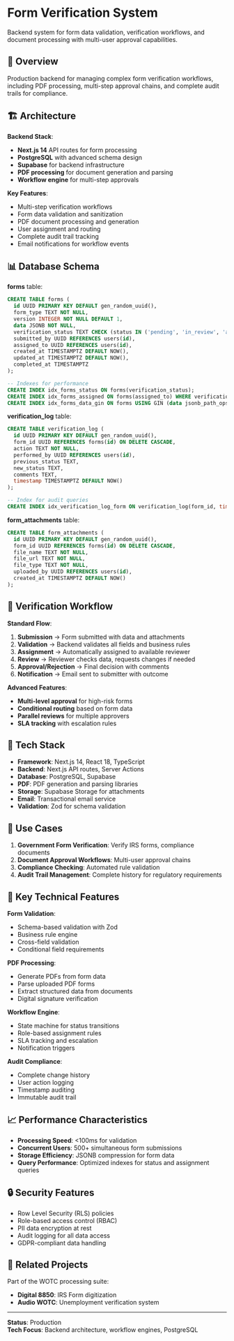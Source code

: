 # Form Verification System

Backend system for form data validation, verification workflows, and document processing with multi-user approval capabilities.

## 🎯 Overview

Production backend for managing complex form verification workflows, including PDF processing, multi-step approval chains, and complete audit trails for compliance.

## 🏗️ Architecture

**Backend Stack**:
- **Next.js 14** API routes for form processing
- **PostgreSQL** with advanced schema design
- **Supabase** for backend infrastructure
- **PDF processing** for document generation and parsing
- **Workflow engine** for multi-step approvals

**Key Features**:
- Multi-step verification workflows
- Form data validation and sanitization
- PDF document processing and generation
- User assignment and routing
- Complete audit trail tracking
- Email notifications for workflow events

## 📊 Database Schema

**forms** table:
```sql
CREATE TABLE forms (
  id UUID PRIMARY KEY DEFAULT gen_random_uuid(),
  form_type TEXT NOT NULL,
  version INTEGER NOT NULL DEFAULT 1,
  data JSONB NOT NULL,
  verification_status TEXT CHECK (status IN ('pending', 'in_review', 'approved', 'rejected')),
  submitted_by UUID REFERENCES users(id),
  assigned_to UUID REFERENCES users(id),
  created_at TIMESTAMPTZ DEFAULT NOW(),
  updated_at TIMESTAMPTZ DEFAULT NOW(),
  completed_at TIMESTAMPTZ
);

-- Indexes for performance
CREATE INDEX idx_forms_status ON forms(verification_status);
CREATE INDEX idx_forms_assigned ON forms(assigned_to) WHERE verification_status = 'in_review';
CREATE INDEX idx_forms_data_gin ON forms USING GIN (data jsonb_path_ops);
```

**verification_log** table:
```sql
CREATE TABLE verification_log (
  id UUID PRIMARY KEY DEFAULT gen_random_uuid(),
  form_id UUID REFERENCES forms(id) ON DELETE CASCADE,
  action TEXT NOT NULL,
  performed_by UUID REFERENCES users(id),
  previous_status TEXT,
  new_status TEXT,
  comments TEXT,
  timestamp TIMESTAMPTZ DEFAULT NOW()
);

-- Index for audit queries
CREATE INDEX idx_verification_log_form ON verification_log(form_id, timestamp DESC);
```

**form_attachments** table:
```sql
CREATE TABLE form_attachments (
  id UUID PRIMARY KEY DEFAULT gen_random_uuid(),
  form_id UUID REFERENCES forms(id) ON DELETE CASCADE,
  file_name TEXT NOT NULL,
  file_url TEXT NOT NULL,
  file_type TEXT NOT NULL,
  uploaded_by UUID REFERENCES users(id),
  created_at TIMESTAMPTZ DEFAULT NOW()
);
```

## 🔄 Verification Workflow

**Standard Flow**:
1. **Submission** → Form submitted with data and attachments
2. **Validation** → Backend validates all fields and business rules
3. **Assignment** → Automatically assigned to available reviewer
4. **Review** → Reviewer checks data, requests changes if needed
5. **Approval/Rejection** → Final decision with comments
6. **Notification** → Email sent to submitter with outcome

**Advanced Features**:
- **Multi-level approval** for high-risk forms
- **Conditional routing** based on form data
- **Parallel reviews** for multiple approvers
- **SLA tracking** with escalation rules

## 🔧 Tech Stack

- **Framework**: Next.js 14, React 18, TypeScript
- **Backend**: Next.js API routes, Server Actions
- **Database**: PostgreSQL, Supabase
- **PDF**: PDF generation and parsing libraries
- **Storage**: Supabase Storage for attachments
- **Email**: Transactional email service
- **Validation**: Zod for schema validation

## 💼 Use Cases

1. **Government Form Verification**: Verify IRS forms, compliance documents
2. **Document Approval Workflows**: Multi-user approval chains
3. **Compliance Checking**: Automated rule validation
4. **Audit Trail Management**: Complete history for regulatory requirements

## 🚀 Key Technical Features

**Form Validation**:
- Schema-based validation with Zod
- Business rule engine
- Cross-field validation
- Conditional field requirements

**PDF Processing**:
- Generate PDFs from form data
- Parse uploaded PDF forms
- Extract structured data from documents
- Digital signature verification

**Workflow Engine**:
- State machine for status transitions
- Role-based assignment rules
- SLA tracking and escalation
- Notification triggers

**Audit Compliance**:
- Complete change history
- User action logging
- Timestamp auditing
- Immutable audit trail

## 📈 Performance Characteristics

- **Processing Speed**: <100ms for validation
- **Concurrent Users**: 500+ simultaneous form submissions
- **Storage Efficiency**: JSONB compression for form data
- **Query Performance**: Optimized indexes for status and assignment queries

## 🔒 Security Features

- Row Level Security (RLS) policies
- Role-based access control (RBAC)
- PII data encryption at rest
- Audit logging for all data access
- GDPR-compliant data handling

## 🔗 Related Projects

Part of the WOTC processing suite:
- **Digital 8850**: IRS Form digitization
- **Audio WOTC**: Unemployment verification system

---

**Status**: Production  
**Tech Focus**: Backend architecture, workflow engines, PostgreSQL